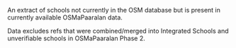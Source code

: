 An extract of schools not currently in the OSM database but is present in currently available OSMaPaaralan data.

Data excludes refs that were combined/merged into Integrated Schools and unverifiable schools in OSMaPaaralan Phase 2.
